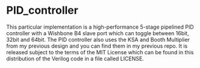 # PID_controller
This particular implementation is a high-performance 5-stage pipelined PID controller with a Wishbone B4 slave port which can toggle between 16bit, 32bit and 64bit. The PID controller also uses the KSA and Booth Multiplier from my previous design and you can find them in my previous repo. 
It is released subject to the terms of the MIT License which can be found in this distribution of the Verilog code in a file called LICENSE.

